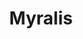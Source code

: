 ---
layout: post
type: post
title: Myralis
description: "Desenvolvimento do site da Myralis."
tags: ['Front-end', 'Angular']
type: single
live: "https://myralis.com.br/"
permalink: /portfolio/:title/
---